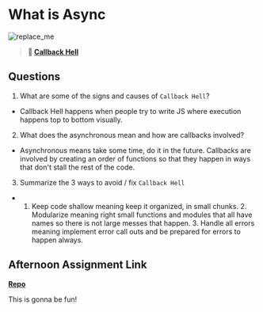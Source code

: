 # What is Async

![replace_me](https://codeworks.blob.core.windows.net/public/assets/img/illustrations/placeholder.svg)

> **📖 [Callback Hell](https://codeworksacademy.com/fs-student-guide/resources/wk4/01-Callbacks)**

## Questions

1. What are some of the signs and causes of `Callback Hell`?

- Callback Hell happens when people try to write JS where execution happens top to bottom visually.

2. What does the asynchronous mean and how are callbacks involved?

- Asynchronous means take some time, do it in the future. Callbacks are involved by creating an order of functions so that they happen in ways that don't stall the rest of the code.

3. Summarize the 3 ways to avoid / fix `Callback Hell`

- 1. Keep code shallow meaning keep it organized, in small chunks. 2. Modularize meaning right small functions and modules that all have names so there is not large messes that happen. 3. Handle all errors meaning implement error call outs and be prepared for errors to happen always.

## Afternoon Assignment Link

**[Repo](https://github.com/Jakeepaulin/Trivia.git)**

This is gonna be fun!
